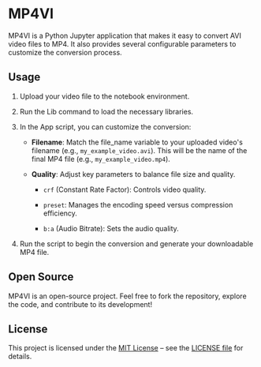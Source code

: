 # MP4VI
MP4VI is a Python Jupyter application that makes it easy to convert AVI video files to MP4. It also provides several configurable parameters to customize the conversion process.

## Usage

1. Upload your video file to the notebook environment.

2. Run the Lib command to load the necessary libraries.

3. In the App script, you can customize the conversion:

    * **Filename**: Match the file_name variable to your uploaded video's filename (e.g., `my_example_video.avi`). This will be the name of the final MP4 file (e.g., `my_example_video.mp4`).

    * **Quality**: Adjust key parameters to balance file size and quality.

      * `crf` (Constant Rate Factor): Controls video quality.

      * `preset`: Manages the encoding speed versus compression efficiency.

      * `b:a` (Audio Bitrate): Sets the audio quality.

4. Run the script to begin the conversion and generate your downloadable MP4 file.

## Open Source
MP4VI is an open-source project. Feel free to fork the repository, explore the code, and contribute to its development!

## License
This project is licensed under the [MIT License](LICENSE) – see the [LICENSE file](LICENSE) for details.
